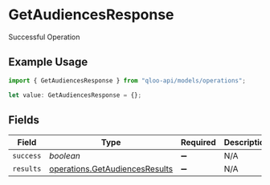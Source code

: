 # GetAudiencesResponse

Successful Operation

## Example Usage

```typescript
import { GetAudiencesResponse } from "qloo-api/models/operations";

let value: GetAudiencesResponse = {};
```

## Fields

| Field                                                                            | Type                                                                             | Required                                                                         | Description                                                                      |
| -------------------------------------------------------------------------------- | -------------------------------------------------------------------------------- | -------------------------------------------------------------------------------- | -------------------------------------------------------------------------------- |
| `success`                                                                        | *boolean*                                                                        | :heavy_minus_sign:                                                               | N/A                                                                              |
| `results`                                                                        | [operations.GetAudiencesResults](../../models/operations/getaudiencesresults.md) | :heavy_minus_sign:                                                               | N/A                                                                              |
